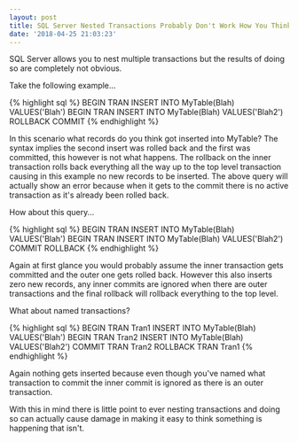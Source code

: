 ```yaml
---
layout: post
title: SQL Server Nested Transactions Probably Don't Work How You Think
date: '2018-04-25 21:03:23'
---
```

SQL Server allows you to nest multiple transactions but the results of doing so are completely not obvious.

Take the following example...

{% highlight sql %}
BEGIN TRAN
    INSERT INTO MyTable(Blah) VALUES('Blah')
    BEGIN TRAN
        INSERT INTO MyTable(Blah) VALUES('Blah2')
    ROLLBACK
COMMIT
{% endhighlight %}

In this scenario what records do you think got inserted into MyTable? The syntax implies the second insert was rolled back and the first was committed, this however is not what happens. The rollback on the inner transaction rolls back everything all the way up to the top level transaction causing in this example no new records to be inserted. The above query will actually show an error because when it gets to the commit there is no active transaction as it's already been rolled back.

How about this query...

{% highlight sql %}
BEGIN TRAN
    INSERT INTO MyTable(Blah) VALUES('Blah')
    BEGIN TRAN
        INSERT INTO MyTable(Blah) VALUES('Blah2')
    COMMIT
ROLLBACK
{% endhighlight %}

Again at first glance you would probably assume the inner transaction gets committed and the outer one gets rolled back. However this also inserts zero new records, any inner commits are ignored when there are outer transactions and the final rollback will rollback everything to the top level.

What about named transactions?

{% highlight sql %}
BEGIN TRAN Tran1
    INSERT INTO MyTable(Blah) VALUES('Blah')
    BEGIN TRAN Tran2
        INSERT INTO MyTable(Blah) VALUES('Blah2')
    COMMIT TRAN Tran2
ROLLBACK TRAN Tran1
{% endhighlight %}

Again nothing gets inserted because even though you've named what transaction to commit the inner commit is ignored as there is an outer transaction.

With this in mind there is little point to ever nesting transactions and doing so can actually cause damage in making it easy to think something is happening that isn't.